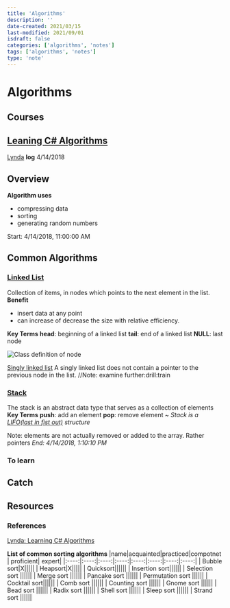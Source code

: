 ```yaml
---
title: 'Algorithms'
description: ''
date-created: 2021/03/15
last-modified: 2021/09/01
isdraft: false
categories: ['algorithms', 'notes']
tags: ['algorithms', 'notes']
type: 'note'
---
```


# Algorithms

## Courses

## [Leaning C# Algorithms](https://www.lynda.com/C-tutorials/Learning-C-Algorithms/604241-2.html)

[Lynda](https://www.lynda.com)
**log**
4/14/2018

## Overview

**Algorithm uses**

- compressing data
- sorting
- generating random numbers

Start: 4/14/2018, 11:00:00 AM

## Common Algorithms

### [Linked List](https://en.wikipedia.org/wiki/Linked_list)

Collection of items, in nodes which points to the next element in the list.
**Benefit**

- insert data at any point
- can increase of decrease the size with relative efficiency.

**Key Terms**
**head**: beginning of a linked list
**tail**: end of a linked list
**NULL**: last node

![Class definition of node](./class-definition-diagram.png)

[Singly linked list](https://en.wikipedia.org/wiki/Linked_list#Singly_linked_list)
A singly linked list does not contain a pointer to the previous node in the list.
//Note: examine further:drill:train

### [Stack](<https://en.wikipedia.org/wiki/Stack_(abstract_data_type)>)

The stack is an abstract data type that serves as a collection of elements
**Key Terms**
**push**: add an element
**pop**: remove element
~ _Stack is a [LIFO(last in fist out)](https://en.wikipedia.org/wiki/FIFO_and_LIFO_accounting) structure_

Note: elements are not actually removed or added to the array. Rather pointers
_End: 4/14/2018, 1:10:10 PM_

### To learn

## Catch

## Resources

### References

[Lynda: Learning C# Algorithms](https://www.lynda.com/C-tutorials/Learning-C-Algorithms/604241-2.html)

**List of common sorting algorithms**
|name|acquainted|practiced|compotnet | proficient| expert|
|:----:|:----:|:----:|:----:|:----:|:----:|:----:|:----:|
| Bubble sort|X|||||
| Heapsort|X|||||
| Quicksort||||||
| Insertion sort||||||
| Selection sort ||||||
| Merge sort ||||||
| Pancake sort ||||||
| Permutation sort ||||||
| Cocktail sort||||||
| Comb sort ||||||
| Counting sort ||||||
| Gnome sort ||||||
| Bead sort ||||||
| Radix sort ||||||
| Shell sort ||||||
| Sleep sort ||||||
| Strand sort ||||||
